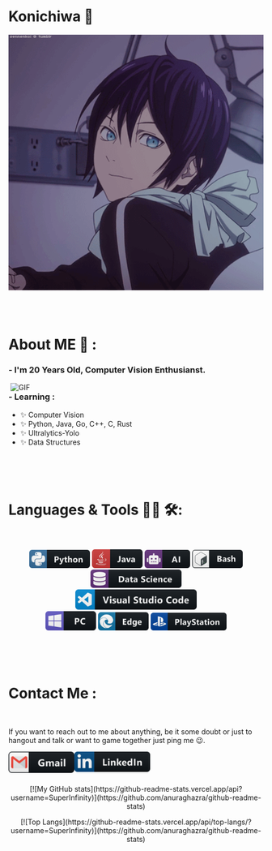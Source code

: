 # Konichiwa 👋

<div align="center">
<img hight="300" width="700" alt="GIF" align="center" src="assets/13626.gif">
</div>

</br>
</br>
</br>


# About ME 💬 :
### - I'm 20 Years Old, Computer Vision Enthusianst.

<img hight="400" width="500" alt="GIF" align="right" src="assets/1936.gif">

### - Learning :
- ✨ Computer Vision
- ✨ Python, Java, Go, C++, C, Rust
- ✨ Ultralytics-Yolo
- ✨ Data Structures

</br>
</br>
</br>



# Languages & Tools 👨‍💻 🛠:
</br>

<p align="center">

<!-- For more icons please follow  https://github.com/MikeCodesDotNET/ColoredBadges -->
<img src="assets/icons/python.png" alt="python" width="120" hight="50">
<img src="assets/icons/java.png" alt="java"  width="100" hight="50">
<img src="assets/icons/ai.png" alt="AI" width="90" hight="50">
<img src="assets/icons/bash.png" alt="bash" width="100" hight="50">
<img src="assets/icons/datascience.png" alt="datascience" width="180" hight="50">
</br>
<img src="assets/icons/visualstudio_code.png" alt="visualstudio_code" width="240" hight="50">
</br>
<img src="assets/icons/pc.png" alt="pc" width="100" hight="50">
<img src="assets/icons/edge.png" alt="edge" width="100" hight="50">
<img src="assets/icons/playstation@3x.png" alt="playstation" width="150" hight="50">
</p>
</br>
</br>
</br>



# Contact Me :

<p>
 </br>


If you want to reach out to me about anything, be it some doubt or just to hangout and talk or want to game together just ping me 😉.

<a href="mailto:superinfintiy5@gmail.com">
 <img align="left" alt="Gmail" width="130" hight="100" src="assets/icons/gmail.png" />
</a>
<t>
<a href="www.linkedin.com/in/tanmay-k-8167022a6">
  <img align="left" alt="Linkedin" width="150" hight="100" src="assets/icons/linkedin.png" />
</br>
</br>
</br>
</a>

<p align="center" >  
[![My GitHub stats](https://github-readme-stats.vercel.app/api?username=SuperInfinity)](https://github.com/anuraghazra/github-readme-stats)
</p>  

<p align="center">
[![Top Langs](https://github-readme-stats.vercel.app/api/top-langs/?username=SuperInfinity)](https://github.com/anuraghazra/github-readme-stats)
</p>